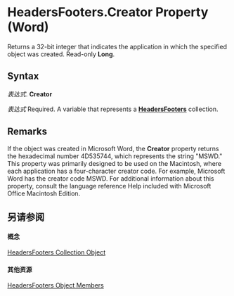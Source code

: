 
# HeadersFooters.Creator Property (Word)

Returns a 32-bit integer that indicates the application in which the specified object was created. Read-only  **Long**.


## Syntax

 _表达式_. **Creator**

 _表达式_ Required. A variable that represents a **[HeadersFooters](41dbbaa7-f139-3d3c-54d4-03a57ab8417a.md)** collection.


## Remarks

If the object was created in Microsoft Word, the  **Creator** property returns the hexadecimal number 4D535744, which represents the string "MSWD." This property was primarily designed to be used on the Macintosh, where each application has a four-character creator code. For example, Microsoft Word has the creator code MSWD. For additional information about this property, consult the language reference Help included with Microsoft Office Macintosh Edition.


## 另请参阅


#### 概念


[HeadersFooters Collection Object](41dbbaa7-f139-3d3c-54d4-03a57ab8417a.md)
#### 其他资源


[HeadersFooters Object Members](http://msdn.microsoft.com/library/6cf7f768-d356-7ff4-089c-7f3f810d00a8%28Office.15%29.aspx)